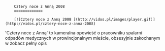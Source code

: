 
        Cztery noce z Anną 2008 
        =============
        
        [![Cztery noce z Anną 2008 ](http://vidos.pl/images/player.gif)](http://vidos.pl/cztery-noce-z-anna-2008)
        
        
 'Cztery noce z Anną' to kameralna opowieść o pracowniku spalarni odpadów medycznych w prowincjonalnym mieście, obsesyjnie zakochanym w zobacz pełny opis
    